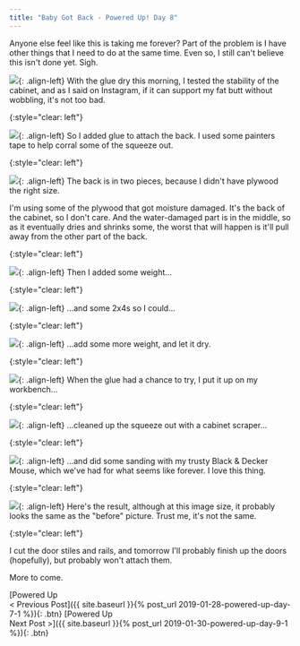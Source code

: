 ```yaml
---
title: "Baby Got Back - Powered Up! Day 8"
---
```

Anyone else feel like this is taking me forever? Part of the problem is I have other things that I need to do at the same time. Even so, I still can't believe this isn't done yet. Sigh.

![](/assets/images-posts/powered-up-day-8-1-01.jpg){: .align-left}
With the glue dry this morning, I tested the stability of the cabinet, and as I said on Instagram, if it can support my fat butt without wobbling, it's not too bad.

{:style="clear: left"}

![](/assets/images-posts/powered-up-day-8-1-02.jpg){: .align-left}
So I added glue to attach the back. I used some painters tape to help corral some of the squeeze out.

{:style="clear: left"}

![](/assets/images-posts/powered-up-day-8-1-03.jpg){: .align-left}
The back is in two pieces, because I didn't have plywood the right size.

I'm using some of the plywood that got moisture damaged. It's the back of the cabinet, so I don't care. And the water-damaged part is in the middle, so as it eventually dries and shrinks some, the worst that will happen is it'll pull away from the other part of the back.

{:style="clear: left"}

![](/assets/images-posts/powered-up-day-8-1-04.jpg){: .align-left}
Then I added some weight...

{:style="clear: left"}

![](/assets/images-posts/powered-up-day-8-1-05.jpg){: .align-left}
...and some 2x4s so I could...

{:style="clear: left"}

![](/assets/images-posts/powered-up-day-8-1-06.jpg){: .align-left}
...add some more weight, and let it dry.

{:style="clear: left"}

![](/assets/images-posts/powered-up-day-8-1-07.jpg){: .align-left}
When the glue had a chance to try, I put it up on my workbench...

{:style="clear: left"}

![](/assets/images-posts/powered-up-day-8-1-08.jpg){: .align-left}
...cleaned up the squeeze out with a cabinet scraper...

{:style="clear: left"}

![](/assets/images-posts/powered-up-day-8-1-09.jpg){: .align-left}
...and did some sanding with my trusty Black & Decker Mouse, which we've had for what seems like forever. I love this thing.

{:style="clear: left"}

![](/assets/images-posts/powered-up-day-8-1-10.jpg){: .align-left}
Here's the result, although at this image size, it probably looks the same as the "before" picture. Trust me, it's not the same.

{:style="clear: left"}

I cut the door stiles and rails, and tomorrow I'll probably finish up the doors (hopefully), but probably won't attach them.

More to come.

[Powered Up<br/>< Previous Post]({{ site.baseurl }}{% post_url 2019-01-28-powered-up-day-7-1 %}){: .btn}
[Powered Up<br/>Next Post >]({{ site.baseurl }}{% post_url 2019-01-30-powered-up-day-9-1 %}){: .btn}
